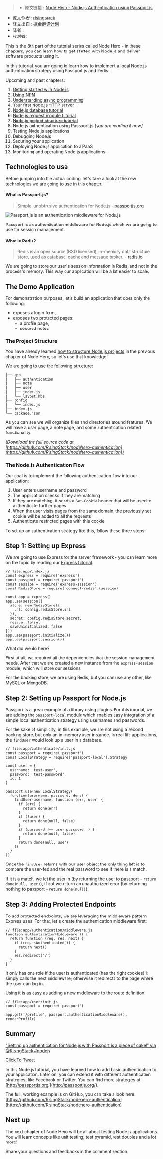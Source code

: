 >* 原文链接 : [Node Hero - Node.js Authentication using Passport.js](https://blog.risingstack.com/node-hero-node-js-authentication-passport-js/)
* 原文作者 : [risingstack](https://blog.risingstack.com)
* 译文出自 : [掘金翻译计划](https://github.com/xitu/gold-miner)
* 译者 : 
* 校对者:


This is the 8th part of the tutorial series called Node Hero - in these chapters, you can learn how to get started with Node.js and deliver software products using it.

In this tutorial, you are going to learn how to implement a local Node.js authentication strategy using Passport.js and Redis.

Upcoming and past chapters:

1.  [Getting started with Node.js](/node-hero-tutorial-getting-started-with-node-js)
2.  [Using NPM](/node-hero-npm-tutorial)
3.  [Understanding async programming](/node-hero-async-programming-in-node-js)
4.  [Your first Node.js HTTP server](/your-first-node-js-http-server)
5.  [Node.js database tutorial](/node-js-database-tutorial)
6.  [Node.js request module tutorial](/node-hero-node-js-request-module-tutorial)
7.  [Node.js project structure tutorial](/node-hero-node-js-project-structure-tutorial)
8.  Node.js authentication using Passport.js _[you are reading it now]_
9.  Testing Node.js applications
10.  Debugging Node.js
11.  Securing your application
12.  Deploying Node.js application to a PaaS
13.  Monitoring and operating Node.js applications

## Technologies to use

Before jumping into the actual coding, let's take a look at the new technologies we are going to use in this chapter.

#### What is Passport.js?

> Simple, unobtrusive authentication for Node.js - [passportjs.org](http://passportjs.org/)

![Passport.js is an authentication middleware for Node.js](http://ww4.sinaimg.cn/large/72f96cbagw1f4a78792utj20k0061jry)

Passport is an authentication middleware for Node.js which we are going to use for session management.

#### What is Redis?

> Redis is an open source (BSD licensed), in-memory data structure store, used as database, cache and message broker. - [redis.io](http://redis.io/)

We are going to store our user's session information in Redis, and not in the process's memory. This way our application will be a lot easier to scale.

## The Demo Application

For demonstration purposes, let’s build an application that does only the following:

*   exposes a login form,
*   exposes two protected pages:
    *   a profile page,
    *   secured notes

### The Project Structure

You have already learned [how to structure Node.js projects](https://blog.risingstack.com/node-hero-node-js-project-structure-tutorial/) in the previous chapter of Node Hero, so let's use that knowledge!

We are going to use the following structure:

    ├── app
    |   ├── authentication
    |   ├── note
    |   ├── user
    |   ├── index.js
    |   └── layout.hbs
    ├── config
    |   └── index.js
    ├── index.js
    └── package.json

As you can see we will organize files and directories around features. We will have a user page, a note page, and some authentication related functionality.

_(Download the full source code at [https://github.com/RisingStack/nodehero-authentication](https://github.com/RisingStack/nodehero-authentication))_

### The Node.js Authentication Flow

Our goal is to implement the following authentication flow into our application:

1.  User enters username and password
2.  The application checks if they are matching
3.  If they are matching, it sends a `Set-Cookie` header that will be used to authenticate further pages
4.  When the user visits pages from the same domain, the previously set cookie will be added to all the requests
5.  Authenticate restricted pages with this cookie

To set up an authentication strategy like this, follow these three steps:

## Step 1: Setting up Express

We are going to use Express for the server framework - you can learn more on the topic by reading our [Express tutorial](https://blog.risingstack.com/your-first-node-js-http-server).

    // file:app/index.js
    const express = require('express')  
    const passport = require('passport')  
    const session = require('express-session')  
    const RedisStore = require('connect-redis')(session)

    const app = express()  
    app.use(session({  
      store: new RedisStore({
        url: config.redisStore.url
      }),
      secret: config.redisStore.secret,
      resave: false,
      saveUninitialized: false
    }))
    app.use(passport.initialize())  
    app.use(passport.session())  

What did we do here?

First of all, we required all the dependencies that the session management needs. After that we are created a new instance from the `express-session` module, which will store our sessions.

For the backing store, we are using Redis, but you can use any other, like MySQL or MongoDB.

## Step 2: Setting up Passport for Node.js

Passport is a great example of a library using plugins. For this tutorial, we are adding the `passport-local` module which enables easy integration of a simple local authentication strategy using usernames and passwords.

For the sake of simplicity, in this example, we are not using a second backing store, but only an in-memory user instance. In real life applications, the `findUser` would look up a user in a database.

    // file:app/authenticate/init.js
    const passport = require('passport')  
    const LocalStrategy = require('passport-local').Strategy

    const user = {  
      username: 'test-user',
      password: 'test-password',
      id: 1
    }

    passport.use(new LocalStrategy(  
      function(username, password, done) {
        findUser(username, function (err, user) {
          if (err) {
            return done(err)
          }
          if (!user) {
            return done(null, false)
          }
          if (password !== user.password  ) {
            return done(null, false)
          }
          return done(null, user)
        })
      }
    ))

Once the `findUser` returns with our user object the only thing left is to compare the user-fed and the real password to see if there is a match.

If it is a match, we let the user in (by returning the user to passport - `return done(null, user)`), if not we return an unauthorized error (by returning nothing to passport - `return done(null)`).

## Step 3: Adding Protected Endpoints

To add protected endpoints, we are leveraging the middleware pattern Express uses. For that, let's create the authentication middleware first:

    // file:app/authentication/middleware.js
    function authenticationMiddleware () {  
      return function (req, res, next) {
        if (req.isAuthenticated()) {
          return next()
        }
        res.redirect('/')
      }
    }

It only has one role if the user is authenticated (has the right cookies) it simply calls the next middleware; otherwise it redirects to the page where the user can log in.

Using it is as easy as adding a new middleware to the route definition.

    // file:app/user/init.js
    const passport = require('passport')

    app.get('/profile', passport.authenticationMiddleware(), renderProfile)  

## Summary

["Setting up authentication for Node.js with Passport is a piece of cake!” via @RisingStack #nodejs](https://twitter.com/share?text=%22Setting%20up%20authentication%20for%20Node.js%20with%20Passport%20is%20a%20piece%20of%20cake!%E2%80%9D%20via%20%40RisingStack%20%23nodejs;url=https://blog.risingstack.com/node-hero-node-js-authentication-passport-js)

[Click To Tweet](https://twitter.com/share?text=%22Rule+1:+Organize+your+files+around+features,+not+roles!%22+via+%40RisingStack&url=https://blog.risingstack.com/node-hero-node-js-authentication-passport-js)

In this Node.js tutorial, you have learned how to add basic authentication to your application. Later on, you can extend it with different authentication strategies, like Facebook or Twitter. You can find more strategies at [http://passportjs.org/](http://passportjs.org/).

The full, working example is on GitHub, you can take a look here: [https://github.com/RisingStack/nodehero-authentication](https://github.com/RisingStack/nodehero-authentication)

## Next up

The next chapter of Node Hero will be all about testing Node.js applications. You will learn concepts like unit testing, test pyramid, test doubles and a lot more!

Share your questions and feedbacks in the comment section.
